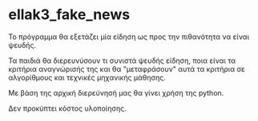 # ellak3_fake_news

Το πρόγραμμα θα εξετάζει μία είδηση ως προς την πιθανότητα να είναι ψευδής.

Τα παιδιά θα διερευνύσουν τι συνιστά ψευδής είδηση, ποια είναι τα κριτήρια αναγνώρισής της και θα "μεταφράσουν" αυτά τα κριτήρια σε αλγορίθμους και τεχνικές μηχανικής μάθησης.

Με βάση της αρχική διερεύνησή μας θα γίνει χρήση της python.

Δεν προκύπτει κόστος υλοποίησης.

